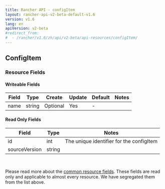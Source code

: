 ```yaml
---
title: Rancher API - configItem
layout: rancher-api-v2-beta-default-v1.6
version: v1.6
lang: en
apiVersion: v2-beta
#redirect_from:
#  - /rancher/v1.6/zh/api/v2-beta/api-resources/configItem/
---
```


## ConfigItem



### Resource Fields

#### Writeable Fields

Field | Type | Create | Update | Default | Notes
---|---|---|---|---|---
name | string | Optional | Yes | - | 


#### Read Only Fields

Field | Type   | Notes
---|---|---
id | int  | The unique identifier for the configItem
sourceVersion | string  | 


<br>

Please read more about the [common resource fields]({{site.baseurl}}/rancher/{{page.version}}/{{page.lang}}/api/{{page.apiVersion}}/common/). These fields are read only and applicable to almost every resource. We have segregated them from the list above.





